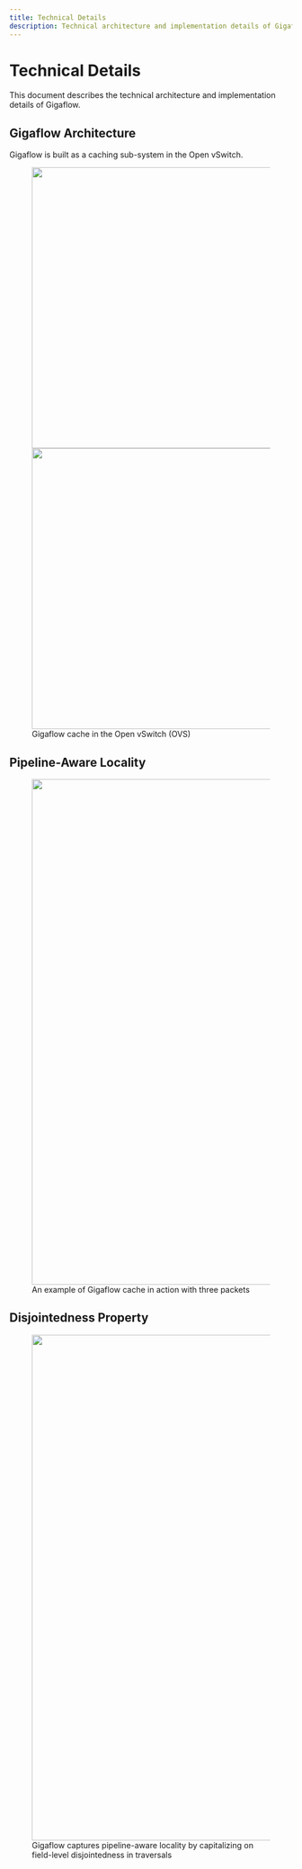 ```yaml
---
title: Technical Details
description: Technical architecture and implementation details of Gigaflow
---
```


# Technical Details

This document describes the technical architecture and implementation details of Gigaflow.

## Gigaflow Architecture

Gigaflow is built as a caching sub-system in the Open vSwitch.

<!-- <figure markdown="span">
  ![Image title](assets/gigaflow-transparent.png){ width="500" }
  <figcaption>Figure 1: Gigaflow cache in the Open vSwitch (OVS)</figcaption>
</figure> -->

<figure id="gigaflow-figure">
  <img src="/assets/gigaflow-light.png" class="only-light" width="500">
  <img src="/assets/gigaflow-dark.png" class="only-dark" width="500">
  <figcaption>Gigaflow cache in the Open vSwitch (OVS)</figcaption>
</figure>

## Pipeline-Aware Locality

<figure id="gigaflow-figure">
  <img src="/assets/gigaflow-example.gif" width="900">
  <figcaption>An example of Gigaflow cache in action with three packets</figcaption>
</figure>

## Disjointedness Property

<figure id="disjointedness-figure">
  <img src="/assets/disjointedness-example.gif" width="900">
  <figcaption>Gigaflow captures pipeline-aware locality by capitalizing on field-level disjointedness in traversals</figcaption>
</figure>
